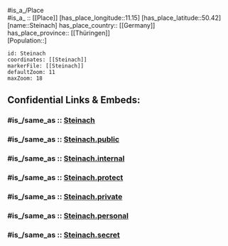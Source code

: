﻿---
confidential: public
isDeleted: false
location:
- 50.42
- 11.15
mapmarker: city
mapzoom:
- 7
- 12
SpocWebEntityId: 34545
tags:
- geo/City
type: City
---

#is_a_/Place  
#is_a_ :: [[Place]] 
[has_place_longitude::11.15] 
[has_place_latitude::50.42] 
[name::Steinach] 
has_place_country:: [[Germany]]  
has_place_province:: [[Thüringen]]  
[Population::] 



```leaflet
id: Steinach
coordinates: [[Steinach]] 
markerFile: [[Steinach]] 
defaultZoom: 11 
maxZoom: 18
```


## Confidential Links & Embeds: 

### #is_/same_as :: [Steinach](/_Standards/Earth/Continent/Europe/Europe~Central/Germany/Germany~East/Thüringen/counties~TH/Sonneberg/cities~Sonneberg/Steinach.md) 

### #is_/same_as :: [Steinach.public](/_public/Earth/Continent/Europe/Europe~Central/Germany/Germany~East/Thüringen/counties~TH/Sonneberg/cities~Sonneberg/Steinach.public.md) 

### #is_/same_as :: [Steinach.internal](/_internal/Earth/Continent/Europe/Europe~Central/Germany/Germany~East/Thüringen/counties~TH/Sonneberg/cities~Sonneberg/Steinach.internal.md) 

### #is_/same_as :: [Steinach.protect](/_protect/Earth/Continent/Europe/Europe~Central/Germany/Germany~East/Thüringen/counties~TH/Sonneberg/cities~Sonneberg/Steinach.protect.md) 

### #is_/same_as :: [Steinach.private](/_private/Earth/Continent/Europe/Europe~Central/Germany/Germany~East/Thüringen/counties~TH/Sonneberg/cities~Sonneberg/Steinach.private.md) 

### #is_/same_as :: [Steinach.personal](/_personal/Earth/Continent/Europe/Europe~Central/Germany/Germany~East/Thüringen/counties~TH/Sonneberg/cities~Sonneberg/Steinach.personal.md) 

### #is_/same_as :: [Steinach.secret](/_secret/Earth/Continent/Europe/Europe~Central/Germany/Germany~East/Thüringen/counties~TH/Sonneberg/cities~Sonneberg/Steinach.secret.md)

